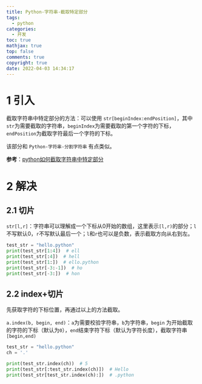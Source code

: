 ```yaml
---
title: Python-字符串-截取特定部分
tags:
  - python
categories:
  - 开发
toc: true
mathjax: true
top: false
comments: true
copyright: true
date: 2022-04-03 14:34:17
---
```


# 1 引入

截取字符串中特定部分的方法：可以使用 `str[beginIndex:endPosition]`，其中`str`为需要截取的字符串，`beginIndex`为需要截取的第一个字符的下标，`endPosition`为截取字符最后一个字符的下标。

该部分和 `Python-字符串-分割字符串` 有点类似。

**参考**：[python如何截取字符串中特定部分](https://www.php.cn/python-tutorials-465121.html)

# 2 解决

## 2.1 切片

`str[l,r]`：字符串可以理解成一个下标从0开始的数组，这里表示`[l,r)`的部分；`l`不写默认0，`r`不写默认最后一个；`l`和`r`也可以是负数，表示截取方向从右到左。

```python
test_str = "hello.python"
print(test_str[1:4])  # ell
print(test_str[:4])  # hell
print(test_str[1:])  # ello.python
print(test_str[-3:-1])  # ho
print(test_str[-3:])  # hon
```

## 2.2 index+切片

先获取字符的下标位置，再通过以上的方法截取。

`a.index(b, begin, end)`：`a`为需要校验字符串，`b`为字符串，`begin` 为开始截取的字符的下标（默认为`0`），`end`结束字符下标（默认为字符长度），截取字符串`[begin,end)`

```python
test_str = "hello.python"
ch = '.'

print(test_str.index(ch))  # 5
print(test_str[:test_str.index(ch)])  # Hello
print(test_str[test_str.index(ch):])  # .python
```

